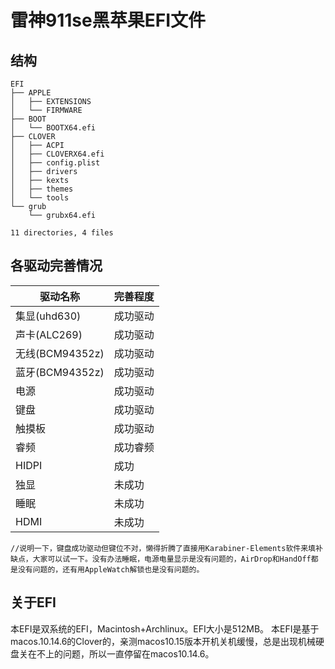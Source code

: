 # 雷神911se黑苹果EFI文件
## 结构
```
EFI
├── APPLE
│   ├── EXTENSIONS
│   └── FIRMWARE
├── BOOT
│   └── BOOTX64.efi
├── CLOVER
│   ├── ACPI
│   ├── CLOVERX64.efi
│   ├── config.plist
│   ├── drivers
│   ├── kexts
│   ├── themes
│   └── tools
└── grub
    └── grubx64.efi

11 directories, 4 files
```
## 各驱动完善情况
驱动名称|完善程度
-|-
集显(uhd630)|成功驱动
声卡(ALC269)|成功驱动
无线(BCM94352z)|成功驱动
蓝牙(BCM94352z)|成功驱动
电源|成功驱动
键盘|成功驱动
触摸板|成功驱动
睿频|成功睿频
HIDPI|成功
独显|未成功
睡眠|未成功
HDMI|未成功

```
//说明一下，键盘成功驱动但键位不对，懒得折腾了直接用Karabiner-Elements软件来填补缺点，大家可以试一下。没有办法睡眠，电源电量显示是没有问题的，AirDrop和HandOff都是没有问题的，还有用AppleWatch解锁也是没有问题的。
```
## 关于EFI
本EFI是双系统的EFI，Macintosh+Archlinux。EFI大小是512MB。
本EFI是基于macos.10.14.6的Clover的，亲测macos10.15版本开机关机缓慢，总是出现机械硬盘关在不上的问题，所以一直停留在macos10.14.6。
